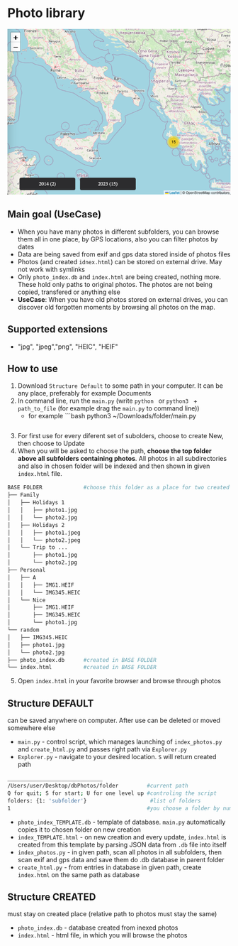 # Photo library
![web browser screenshot of map](examples/example-map.png)
## Main goal (UseCase)
- When you have many photos in different subfolders, you can browse them all in one place, by GPS locations, also you can filter photos by dates
- Data are being saved from exif and gps data stored inside of photos files
- Photos (and created `idnex.html`) can be stored on external drive. May not work with symlinks
- Only `photo_index.db` and `index.html` are being created, nothing more. These hold only paths to original photos. The photos are not being copied, transfered or anything else 
- **UseCase**: When you have old photos stored on external drives, you can discover old forgotten moments by browsing all photos on the map.

## Supported extensions
- "jpg", "jpeg","png", "HEIC", "HEIF"

## How to use
1. Download `Structure Default` to some path in your computer. It can be any place, preferably for example Documents
2. In command line, run the `main.py` (write `python ` or `python3 ` + `path_to_file` (for example drag the `main.py` to command line))
    - for example ```bash
    python3 ~/Downloads/folder/main.py
    ```
3. For first use for every diferent set of subolders, choose to create New, then choose to Update
4. When you will be asked to choose the path, **choose the top folder above all subfolders containing photos**. All photos in all subdirectories and also in chosen folder will be indexed and then shown in given `index.html` file.
```bash
BASE FOLDER             #choose this folder as a place for two created files
├── Family
│   ├── Holidays 1
│   │   ├── photo1.jpg
│   │   └── photo2.jpg
│   ├── Holidays 2
│   │   ├── photo1.jpeg
│   │   └── photo2.jpeg
│   └── Trip to ...
│       ├── photo1.jpg
│       └── photo2.jpg
├── Personal
│   ├── A
│   │   ├── IMG1.HEIF
│   │   └── IMG345.HEIC
│   └── Nice
│       ├── IMG1.HEIF
│       ├── IMG345.HEIC
│       └── photo1.jpg
└── random
│   ├── IMG345.HEIC
│   ├── photo1.jpg
│   └── photo2.jpg
├── photo_index.db      #created in BASE FOLDER
└── index.html          #created in BASE FOLDER
```
5. Open `index.html` in your favorite browser and browse through photos

## Structure DEFAULT
can be saved anywhere on computer. After use can be deleted or moved somewhere else
- `main.py` - control script, which manages launching of `index_photos.py` and `create_html.py` and passes right path via `Explorer.py`
- `Explorer.py` - navigate to your desired location. `S` will return created path
```bash
______________________________
/Users/user/Desktop/dbPhotos/folder         #current path
Q for quit; S for start; U for one level up #controling the script
folders: {1: 'subfolder'}                    #list of folders
1                                           #you choose a folder by number
```
- `photo_index_TEMPLATE.db` - template of database. `main.py` automatically copies it to chosen folder on new creation
- `index_TEMPLATE.html` - on new creation and every update, `index.html` is created from this template by parsing JSON data from `.db` file into itself
- `index_photos.py` - in given path, scan all photos in all subfolders, then scan exif and gps data and save them do .db database in parent folder
- `create_html.py` - from entries in database in given path, create `index.html` on the same path as database 

## Structure CREATED
must stay on created place (relative path to photos must stay the same)
- `photo_index.db` - database created from inexed photos
- `index.html` - html file, in which you will browse the photos